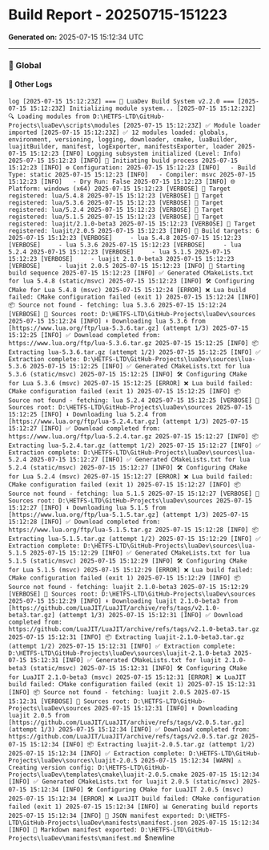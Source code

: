 # Build Report - 20250715-151223

**Generated on:** 2025-07-15 15:12:34 UTC

---
### 🧹 Global
#### 📄 Other Logs
`log
[2025-07-15 15:12:23Z] === 🚀 LuaDev Build System v2.2.0 ===
[2025-07-15 15:12:23Z] Initializing module system...
[2025-07-15 15:12:23Z] 🔍 Loading modules from D:\HETFS-LTD\GitHub-Projects\luaDev\scripts\modules
[2025-07-15 15:12:23Z] ✅ Module loader imported
[2025-07-15 15:12:23Z] ✅ 12 modules loaded: globals, environment, versioning, logging, downloader, cmake, luaBuilder, luajitBuilder, manifest, logExporter, manifestsExporter, loader
2025-07-15 15:12:23 [INFO] Logging subsystem initialized (Level: Info)
2025-07-15 15:12:23 [INFO] 🚀 Initiating build process
2025-07-15 15:12:23 [INFO] ⚙️ Configuration:
2025-07-15 15:12:23 [INFO]   - Build Type: static
2025-07-15 15:12:23 [INFO]   - Compiler: msvc
2025-07-15 15:12:23 [INFO]   - Dry Run: False
2025-07-15 15:12:23 [INFO] 🌐 Platform: windows (x64)
2025-07-15 15:12:23 [VERBOSE] 🎯 Target registered: lua/5.4.8
2025-07-15 15:12:23 [VERBOSE] 🎯 Target registered: lua/5.3.6
2025-07-15 15:12:23 [VERBOSE] 🎯 Target registered: lua/5.2.4
2025-07-15 15:12:23 [VERBOSE] 🎯 Target registered: lua/5.1.5
2025-07-15 15:12:23 [VERBOSE] 🎯 Target registered: luajit/2.1.0-beta3
2025-07-15 15:12:23 [VERBOSE] 🎯 Target registered: luajit/2.0.5
2025-07-15 15:12:23 [INFO] 🎯 Build targets: 6
2025-07-15 15:12:23 [VERBOSE]     - lua 5.4.8
2025-07-15 15:12:23 [VERBOSE]     - lua 5.3.6
2025-07-15 15:12:23 [VERBOSE]     - lua 5.2.4
2025-07-15 15:12:23 [VERBOSE]     - lua 5.1.5
2025-07-15 15:12:23 [VERBOSE]     - luajit 2.1.0-beta3
2025-07-15 15:12:23 [VERBOSE]     - luajit 2.0.5
2025-07-15 15:12:23 [INFO] 🔨 Starting build sequence
2025-07-15 15:12:23 [INFO] ✅ Generated CMakeLists.txt for lua 5.4.8 (static/msvc)
2025-07-15 15:12:23 [INFO] 🛠️ Configuring CMake for Lua 5.4.8 (msvc)
2025-07-15 15:12:24 [ERROR] ❌ Lua build failed: CMake configuration failed (exit 1)
2025-07-15 15:12:24 [INFO] 📦 Source not found - fetching: lua 5.3.6
2025-07-15 15:12:24 [VERBOSE] 📁 Sources root: D:\HETFS-LTD\GitHub-Projects\luaDev\sources
2025-07-15 15:12:24 [INFO] ⬇️ Downloading lua 5.3.6 from [https://www.lua.org/ftp/lua-5.3.6.tar.gz] (attempt 1/3)
2025-07-15 15:12:25 [INFO] ✅ Download completed from: https://www.lua.org/ftp/lua-5.3.6.tar.gz
2025-07-15 15:12:25 [INFO] 📦 Extracting lua-5.3.6.tar.gz (attempt 1/2)
2025-07-15 15:12:25 [INFO] ✅ Extraction complete: D:\HETFS-LTD\GitHub-Projects\luaDev\sources\lua-5.3.6
2025-07-15 15:12:25 [INFO] ✅ Generated CMakeLists.txt for lua 5.3.6 (static/msvc)
2025-07-15 15:12:25 [INFO] 🛠️ Configuring CMake for Lua 5.3.6 (msvc)
2025-07-15 15:12:25 [ERROR] ❌ Lua build failed: CMake configuration failed (exit 1)
2025-07-15 15:12:25 [INFO] 📦 Source not found - fetching: lua 5.2.4
2025-07-15 15:12:25 [VERBOSE] 📁 Sources root: D:\HETFS-LTD\GitHub-Projects\luaDev\sources
2025-07-15 15:12:25 [INFO] ⬇️ Downloading lua 5.2.4 from [https://www.lua.org/ftp/lua-5.2.4.tar.gz] (attempt 1/3)
2025-07-15 15:12:27 [INFO] ✅ Download completed from: https://www.lua.org/ftp/lua-5.2.4.tar.gz
2025-07-15 15:12:27 [INFO] 📦 Extracting lua-5.2.4.tar.gz (attempt 1/2)
2025-07-15 15:12:27 [INFO] ✅ Extraction complete: D:\HETFS-LTD\GitHub-Projects\luaDev\sources\lua-5.2.4
2025-07-15 15:12:27 [INFO] ✅ Generated CMakeLists.txt for lua 5.2.4 (static/msvc)
2025-07-15 15:12:27 [INFO] 🛠️ Configuring CMake for Lua 5.2.4 (msvc)
2025-07-15 15:12:27 [ERROR] ❌ Lua build failed: CMake configuration failed (exit 1)
2025-07-15 15:12:27 [INFO] 📦 Source not found - fetching: lua 5.1.5
2025-07-15 15:12:27 [VERBOSE] 📁 Sources root: D:\HETFS-LTD\GitHub-Projects\luaDev\sources
2025-07-15 15:12:27 [INFO] ⬇️ Downloading lua 5.1.5 from [https://www.lua.org/ftp/lua-5.1.5.tar.gz] (attempt 1/3)
2025-07-15 15:12:28 [INFO] ✅ Download completed from: https://www.lua.org/ftp/lua-5.1.5.tar.gz
2025-07-15 15:12:28 [INFO] 📦 Extracting lua-5.1.5.tar.gz (attempt 1/2)
2025-07-15 15:12:29 [INFO] ✅ Extraction complete: D:\HETFS-LTD\GitHub-Projects\luaDev\sources\lua-5.1.5
2025-07-15 15:12:29 [INFO] ✅ Generated CMakeLists.txt for lua 5.1.5 (static/msvc)
2025-07-15 15:12:29 [INFO] 🛠️ Configuring CMake for Lua 5.1.5 (msvc)
2025-07-15 15:12:29 [ERROR] ❌ Lua build failed: CMake configuration failed (exit 1)
2025-07-15 15:12:29 [INFO] 📦 Source not found - fetching: luajit 2.1.0-beta3
2025-07-15 15:12:29 [VERBOSE] 📁 Sources root: D:\HETFS-LTD\GitHub-Projects\luaDev\sources
2025-07-15 15:12:29 [INFO] ⬇️ Downloading luajit 2.1.0-beta3 from [https://github.com/LuaJIT/LuaJIT/archive/refs/tags/v2.1.0-beta3.tar.gz] (attempt 1/3)
2025-07-15 15:12:31 [INFO] ✅ Download completed from: https://github.com/LuaJIT/LuaJIT/archive/refs/tags/v2.1.0-beta3.tar.gz
2025-07-15 15:12:31 [INFO] 📦 Extracting luajit-2.1.0-beta3.tar.gz (attempt 1/2)
2025-07-15 15:12:31 [INFO] ✅ Extraction complete: D:\HETFS-LTD\GitHub-Projects\luaDev\sources\luajit-2.1.0-beta3
2025-07-15 15:12:31 [INFO] ✅ Generated CMakeLists.txt for luajit 2.1.0-beta3 (static/msvc)
2025-07-15 15:12:31 [INFO] 🛠️ Configuring CMake for LuaJIT 2.1.0-beta3 (msvc)
2025-07-15 15:12:31 [ERROR] ❌ LuaJIT build failed: CMake configuration failed (exit 1)
2025-07-15 15:12:31 [INFO] 📦 Source not found - fetching: luajit 2.0.5
2025-07-15 15:12:31 [VERBOSE] 📁 Sources root: D:\HETFS-LTD\GitHub-Projects\luaDev\sources
2025-07-15 15:12:31 [INFO] ⬇️ Downloading luajit 2.0.5 from [https://github.com/LuaJIT/LuaJIT/archive/refs/tags/v2.0.5.tar.gz] (attempt 1/3)
2025-07-15 15:12:34 [INFO] ✅ Download completed from: https://github.com/LuaJIT/LuaJIT/archive/refs/tags/v2.0.5.tar.gz
2025-07-15 15:12:34 [INFO] 📦 Extracting luajit-2.0.5.tar.gz (attempt 1/2)
2025-07-15 15:12:34 [INFO] ✅ Extraction complete: D:\HETFS-LTD\GitHub-Projects\luaDev\sources\luajit-2.0.5
2025-07-15 15:12:34 [WARN] ⚠️ Creating version config: D:\HETFS-LTD\GitHub-Projects\luaDev\templates\cmake\luajit-2.0.5.cmake
2025-07-15 15:12:34 [INFO] ✅ Generated CMakeLists.txt for luajit 2.0.5 (static/msvc)
2025-07-15 15:12:34 [INFO] 🛠️ Configuring CMake for LuaJIT 2.0.5 (msvc)
2025-07-15 15:12:34 [ERROR] ❌ LuaJIT build failed: CMake configuration failed (exit 1)
2025-07-15 15:12:34 [INFO] 📊 Generating build reports
2025-07-15 15:12:34 [INFO] 📄 JSON manifest exported: D:\HETFS-LTD\GitHub-Projects\luaDev\manifests\manifest.json
2025-07-15 15:12:34 [INFO] 📝 Markdown manifest exported: D:\HETFS-LTD\GitHub-Projects\luaDev\manifests\manifest.md
`$newline

